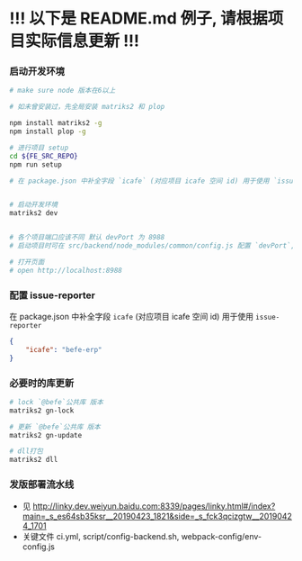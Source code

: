 !!! 以下是 README.md 例子, 请根据项目实际信息更新 !!!
=======

### 启动开发环境
```sh
# make sure node 版本在6以上

# 如未曾安装过，先全局安装 matriks2 和 plop

npm install matriks2 -g
npm install plop -g

# 进行项目 setup
cd ${FE_SRC_REPO}
npm run setup

# 在 package.json 中补全字段 `icafe` (对应项目 icafe 空间 id) 用于使用 `issue-reporter`


# 启动开发环境
matriks2 dev


# 各个项目端口应该不同 默认 devPort 为 8988
# 启动项目时可在 src/backend/node_modules/common/config.js 配置 `devPort`, `prodTestPort`, `prodPort`

# 打开页面
# open http://localhost:8988

```

### 配置 issue-reporter
在 package.json 中补全字段 `icafe` (对应项目 icafe 空间 id) 用于使用 `issue-reporter`

```json
{
    "icafe": "befe-erp"
}
```

### 必要时的库更新
```sh
# lock `@befe`公共库 版本
matriks2 gn-lock 

# 更新 `@befe`公共库 版本
matriks2 gn-update

# dll打包
matriks2 dll
```

### 发版部署流水线
- 见 http://linky.dev.weiyun.baidu.com:8339/pages/linky.html#/index?main=_s_es64sb35ksr__20190423_1821&side=_s_fck3qcizgtw__20190424_1701
- 关键文件 ci.yml, script/config-backend.sh, webpack-config/env-config.js


